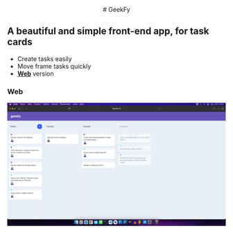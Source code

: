 <div style="text-align:center">
 # GeekFy
</div>
<h2> A beautiful and simple front-end app, for task cards</h2>

<ul>
 <li>Create tasks easily</li>
 <li>Move frame tasks quickly</li>
 <li><strong><a href="#web">Web</a></strong> version</li>
</ul>

<h3 id="web">Web</h3>
<img src="screenshot/1.png" />
